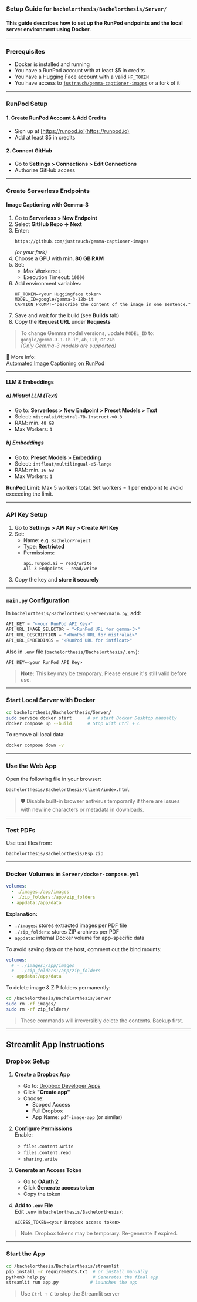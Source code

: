 
### Setup Guide for `bachelorthesis/Bachelorthesis/Server/`

#### This guide describes how to set up the RunPod endpoints and the local server environment using Docker.

---

### Prerequisites

- Docker is installed and running  
- You have a RunPod account with at least $5 in credits  
- You have a Hugging Face account with a valid `HF_TOKEN`  
- You have access to [`justrauch/gemma-captioner-images`](https://github.com/justrauch/gemma-captioner-images) or a fork of it  

---

### RunPod Setup

#### 1. Create RunPod Account & Add Credits
- Sign up at [https://runpod.io](https://runpod.io)  
- Add at least $5 in credits  

#### 2. Connect GitHub
- Go to **Settings > Connections > Edit Connections**  
- Authorize GitHub access  

---

### Create Serverless Endpoints

#### Image Captioning with Gemma-3

1. Go to **Serverless > New Endpoint**  
2. Select **GitHub Repo → Next**  
3. Enter:  
   ```
   https://github.com/justrauch/gemma-captioner-images
   ```
   *(or your fork)*  
4. Choose a GPU with **min. 80 GB RAM**  
5. Set:
   - Max Workers: `1`
   - Execution Timeout: `10000`
6. Add environment variables:
   ```
   HF_TOKEN=<your Huggingface token>
   MODEL_ID=google/gemma-3-12b-it
   CAPTION_PROMPT="Describe the content of the image in one sentence."
   ```
7. Save and wait for the build (see **Builds** tab)  
8. Copy the **Request URL** under **Requests**  

> To change Gemma model versions, update `MODEL_ID` to:  
> `google/gemma-3-1.1b-it`, `4b`, `12b`, or `24b`  
> *(Only Gemma-3 models are supported)*

📖 More info:  
[Automated Image Captioning on RunPod](https://blog.runpod.io/automated-image-captioning-with-gemma-3-on-runpod-serverless/)

---

#### LLM & Embeddings

##### a) Mistral LLM (Text)
- Go to: **Serverless > New Endpoint > Preset Models > Text**  
- Select: `mistralai/Mistral-7B-Instruct-v0.3`  
- RAM: min. `48 GB`  
- Max Workers: `1`

##### b) Embeddings
- Go to: **Preset Models > Embedding**  
- Select: `intfloat/multilingual-e5-large`  
- RAM: min. `16 GB`  
- Max Workers: `1`

**RunPod Limit**: Max 5 workers total. Set workers = 1 per endpoint to avoid exceeding the limit.

---

### API Key Setup

1. Go to **Settings > API Key > Create API Key**  
2. Set:
   - Name: e.g. `BachelorProject`
   - Type: **Restricted**
   - Permissions:
     ```
     api.runpod.ai – read/write
     All 3 Endpoints – read/write
     ```
3. Copy the key and **store it securely**

---

### `main.py` Configuration

In `bachelorthesis/Bachelorthesis/Server/main.py`, add:

```python
API_KEY = "<your RunPod API Key>"
API_URL_IMAGE_SELECTOR = "<RunPod URL for gemma-3>"
API_URL_DESCRIPTION = "<RunPod URL for mistralai>"
API_URL_EMBEDDINGS = "<RunPod URL for intfloat>"
```

Also in `.env` file (`bachelorthesis/Bachelorthesis/.env`):

```
API_KEY=<your RunPod API Key>
```

> **Note:** This key may be temporary. Please ensure it's still valid before use.

---

### Start Local Server with Docker

```bash
cd bachelorthesis/Bachelorthesis/Server/
sudo service docker start      # or start Docker Desktop manually
docker compose up --build      # Stop with Ctrl + C
```

To remove all local data:

```bash
docker compose down -v
```

---

### Use the Web App

Open the following file in your browser:

```
bachelorthesis/Bachelorthesis/Client/index.html
```

> 🛡️ Disable built-in browser antivirus temporarily if there are issues with newline characters or metadata in downloads.

---

### Test PDFs

Use test files from:

```
bachelorthesis/Bachelorthesis/Bsp.zip
```

---

### Docker Volumes in `Server/docker-compose.yml`

```yaml
volumes:
  - ./images:/app/images
  - ./zip_folders:/app/zip_folders
  - appdata:/app/data
```

**Explanation:**

- `./images`: stores extracted images per PDF file
- `./zip_folders`: stores ZIP archives per PDF
- `appdata`: internal Docker volume for app-specific data

To avoid saving data on the host, comment out the bind mounts:

```yaml
volumes:
  # - ./images:/app/images
  # - ./zip_folders:/app/zip_folders
  - appdata:/app/data
```

To delete image & ZIP folders permanently:

```bash
cd /bachelorthesis/Bachelorthesis/Server
sudo rm -rf images/
sudo rm -rf zip_folders/
```

> These commands will irreversibly delete the contents. Backup first.

---

## Streamlit App Instructions

### Dropbox Setup

1. **Create a Dropbox App**  
   - Go to: [Dropbox Developer Apps](https://www.dropbox.com/developers/apps)  
   - Click **"Create app"**
   - Choose:
     - Scoped Access  
     - Full Dropbox  
     - App Name: `pdf-image-app` (or similar)

2. **Configure Permissions**  
   Enable:
   - `files.content.write`
   - `files.content.read`
   - `sharing.write`

3. **Generate an Access Token**  
   - Go to **OAuth 2**  
   - Click **Generate access token**  
   - Copy the token

4. **Add to `.env` File**  
   Edit `.env` in `bachelorthesis/Bachelorthesis/`:

   ```
   ACCESS_TOKEN=<your Dropbox access token>
   ```

> Note: Dropbox tokens may be temporary. Re-generate if expired.

---

### Start the App

```bash
cd /bachelorthesis/Bachelorthesis/streamlit
pip install -r requirements.txt  # or install manually
python3 help.py                  # Generates the final app
streamlit run app.py            # Launches the app
```

> Use `Ctrl + C` to stop the Streamlit server
